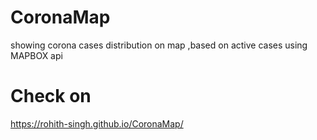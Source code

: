 # CoronaMap
showing corona cases distribution on map ,based on  active cases using MAPBOX api
# Check on 
<a><href>https://rohith-singh.github.io/CoronaMap/</href><a>
